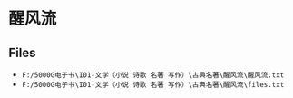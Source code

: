 # 醒风流

## Files

- `F:/5000G电子书\I01-文学（小说 诗歌 名著 写作）\古典名著\醒风流\醒风流.txt`
- `F:/5000G电子书\I01-文学（小说 诗歌 名著 写作）\古典名著\醒风流\files.txt`
